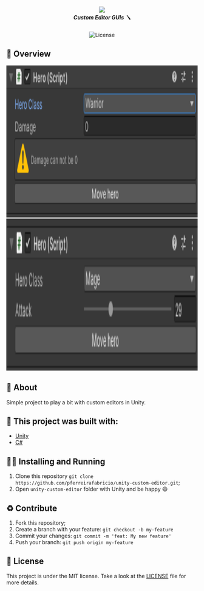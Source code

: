 <h5 align="center">
  <img src="https://cdn.iconscout.com/icon/free/png-256/unity-1-458210.png" width="150px" /><br>
  <b>Custom Editor GUIs</b> 🪛
</h5>
<p align="center">
  <img alt="License" src="https://img.shields.io/badge/license-MIT-green">
</p>

## :eyes: Overview 
<div>
  <img src="./Docs/screenshots/example1.png" width="auto" height="400px"/>
  <img src="./Docs/screenshots/example2.png" width="auto" height="400px"/>
</div>

## :open_book: About 
Simple project to play a bit with custom editors in Unity.

## :bricks: This project was built with: 
- [Unity](https://unity.com/)
- [C#](https://docs.microsoft.com/en-us/dotnet/csharp/)

## :running_man: Installing and Running  
 1. Clone this repository `git clone https://github.com/pferreirafabricio/unity-custom-editor.git`;
 2. Open `unity-custom-editor` folder with Unity and be happy 😄
 
## :recycle: Contribute
 1. Fork this repository;
 2. Create a branch with your feature: ```git checkout -b my-feature```
 3. Commit your changes: ```git commit -m 'feat: My new feature'```
 4. Push your branch: ```git push origin my-feature```
 
## :page_with_curl:	License
This project is under the MIT license. Take a look at the [LICENSE](LICENSE.md) file for more details.
